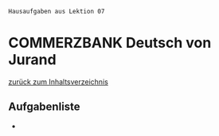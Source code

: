 `Hausaufgaben aus Lektion 07`

# COMMERZBANK Deutsch von Jurand

[zurück zum Inhaltsverzeichnis](../README.md)

## Aufgabenliste

-
